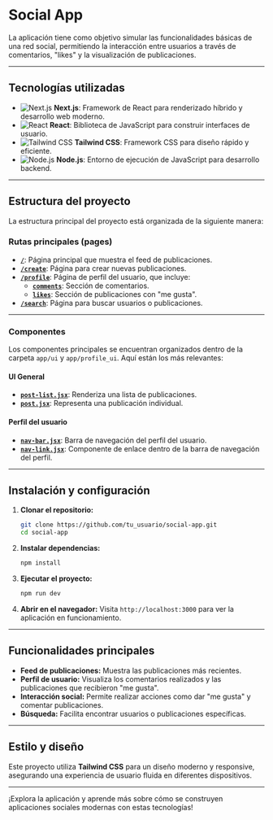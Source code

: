 # Social App

La aplicación tiene como objetivo simular las funcionalidades básicas de una red social, permitiendo la interacción entre usuarios a través de comentarios, "likes" y la visualización de publicaciones.

---

## Tecnologías utilizadas

- ![Next.js](https://img.shields.io/badge/Next.js-000000?style=flat&logo=next.js&logoColor=white) **Next.js**: Framework de React para renderizado híbrido y desarrollo web moderno.
- ![React](https://img.shields.io/badge/React-61DAFB?style=flat&logo=react&logoColor=black) **React**: Biblioteca de JavaScript para construir interfaces de usuario.
- ![Tailwind CSS](https://img.shields.io/badge/Tailwind_CSS-38B2AC?style=flat&logo=tailwind-css&logoColor=white) **Tailwind CSS**: Framework CSS para diseño rápido y eficiente.
- ![Node.js](https://img.shields.io/badge/Node.js-339933?style=flat&logo=node.js&logoColor=white) **Node.js**: Entorno de ejecución de JavaScript para desarrollo backend.

---

## Estructura del proyecto

La estructura principal del proyecto está organizada de la siguiente manera:

### Rutas principales (pages)

- **[`/`](./app/page.jsx)**: Página principal que muestra el feed de publicaciones.
- **[`/create`](./app/create/page.jsx)**: Página para crear nuevas publicaciones.
- **[`/profile`](./app/profile/page.jsx)**: Página de perfil del usuario, que incluye:
  - **[`comments`](./app/profile/comments/page.jsx)**: Sección de comentarios.
  - **[`likes`](./app/profile/likes/page.jsx)**: Sección de publicaciones con "me gusta".
- **[`/search`](./app/search/page.jsx)**: Página para buscar usuarios o publicaciones.

---

### Componentes

Los componentes principales se encuentran organizados dentro de la carpeta `app/ui` y `app/profile_ui`. Aquí están los más relevantes:

#### UI General

- **[`post-list.jsx`](./app/ui/home_ui/post-list.jsx)**: Renderiza una lista de publicaciones.
- **[`post.jsx`](./app/ui/home_ui/post.jsx)**: Representa una publicación individual.

#### Perfil del usuario

- **[`nav-bar.jsx`](./app/ui/profile_ui/nav-bar.jsx)**: Barra de navegación del perfil del usuario.
- **[`nav-link.jsx`](./app/ui/profile_ui/nav-link.jsx)**: Componente de enlace dentro de la barra de navegación del perfil.

---

## Instalación y configuración

1. **Clonar el repositorio:**
   ```bash
   git clone https://github.com/tu_usuario/social-app.git
   cd social-app
   ```

2. **Instalar dependencias:**
   ```bash
   npm install
   ```

3. **Ejecutar el proyecto:**
   ```bash
   npm run dev
   ```

4. **Abrir en el navegador:**
   Visita `http://localhost:3000` para ver la aplicación en funcionamiento.

---

## Funcionalidades principales

- **Feed de publicaciones:** Muestra las publicaciones más recientes.
- **Perfil de usuario:** Visualiza los comentarios realizados y las publicaciones que recibieron "me gusta".
- **Interacción social:** Permite realizar acciones como dar "me gusta" y comentar publicaciones.
- **Búsqueda:** Facilita encontrar usuarios o publicaciones específicas.

---

## Estilo y diseño

Este proyecto utiliza **Tailwind CSS** para un diseño moderno y responsive, asegurando una experiencia de usuario fluida en diferentes dispositivos.

---

¡Explora la aplicación y aprende más sobre cómo se construyen aplicaciones sociales modernas con estas tecnologías!

